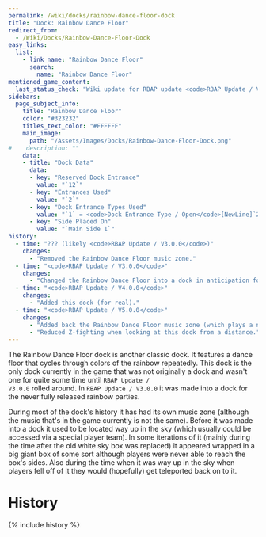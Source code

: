```yaml
---
permalink: /wiki/docks/rainbow-dance-floor-dock
title: "Dock: Rainbow Dance Floor"
redirect_from:
  - /Wiki/Docks/Rainbow-Dance-Floor-Dock
easy_links:
  list:
    - link_name: "Rainbow Dance Floor"
      search:
        name: "Rainbow Dance Floor"
mentioned_game_content:
  last_status_check: "Wiki update for RBAP update <code>RBAP Update / V5.2.0</code>"
sidebars:
  page_subject_info:
    title: "Rainbow Dance Floor"
    color: "#323232"
    titles_text_color: "#FFFFFF"
    main_image:
      path: "/Assets/Images/Docks/Rainbow-Dance-Floor-Dock.png"
#    description: ""
    data:
    - title: "Dock Data"
      data:
      - key: "Reserved Dock Entrance"
        value: "`12`"
      - key: "Entrances Used"
        value: "`2`"
      - key: "Dock Entrance Types Used"
        value: "`1` = <code>Dock Entrance Type / Open</code>[NewLine]`2` = <code>Dock Entrance Type / Open</code>"
      - key: "Side Placed On"
        value: "`Main Side 1`"
history:
  - time: "??? (likely <code>RBAP Update / V3.0.0</code>)"
    changes:
      - "Removed the Rainbow Dance Floor music zone."
  - time: "<code>RBAP Update / V3.0.0</code>"
    changes:
      - "Changed the Rainbow Dance Floor into a dock in anticipation for a feature called rainbow parties which never actually made it to the <code>Global / Main Build</code> instead only ever appearing in the <code>Global / Pre-Update Build</code> release of <code>RBAP Update / V3.0.0</code>."
  - time: "<code>RBAP Update / V4.0.0</code>"
    changes:
      - "Added this dock (for real)."
  - time: "<code>RBAP Update / V5.0.0</code>"
    changes:
      - "Added back the Rainbow Dance Floor music zone (which plays a new song instead of the old song)."
      - "Reduced Z-fighting when looking at this dock from a distance."
---
```


The Rainbow Dance Floor dock is another classic dock. It features a dance floor that cycles through colors of the rainbow repeatedly. This dock is the only dock currently in the game that was not originally a dock and wasn't one for quite some time until <code>RBAP Update / V3.0.0</code> rolled around. In <code>RBAP Update / V3.0.0</code> it was made into a dock for the never fully released rainbow parties. 

During most of the dock's history it has had its own music zone (although the music that's in the game currently is not the same). Before it was made into a dock it used to be located way up in the sky (which usually could be accessed via a special player team). In some iterations of it (mainly during the time after the old white sky box was replaced) it appeared wrapped in a big giant box of some sort although players were never able to reach the box's sides. Also during the time when it was way up in the sky when players fell off of it they would (hopefully) get teleported back on to it.

# History

{% include history %}